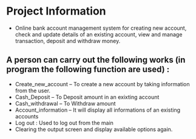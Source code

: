 # Project Information

* Online bank account management system for creating new account, check and update details of an existing account, view and manage transaction, deposit and withdraw money.

## A person can carry out the following works (in program the following function are used) :
* Create_new_account – To create a new account by taking information from the user.
* Cash_Deposit – To Deposit amount in an exixting account
* Cash_withdrawal – To Withdraw amount
* Account_information – It will display all informations of an existing accounts
* Log out : Used to log out from the main 
* Clearing the output screen and display available options again.

